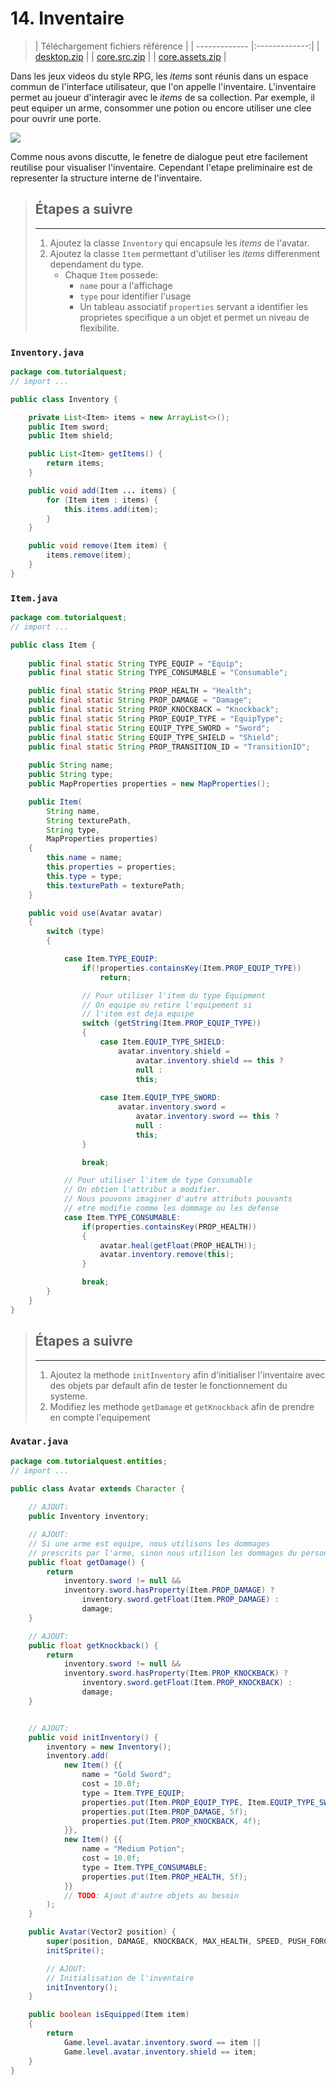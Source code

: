# 14. Inventaire
> | Téléchargement fichiers référence |
> | ------------- |:-------------:|
> | <a href="./resources/part-avatar-attack/desktop.zip" download>desktop.zip</a> |
> | <a href="./resources/part-avatar-attack/core.src.zip" download>core.src.zip</a> |
> | <a href="./resources/part-avatar-attack/core.assets.zip" download>core.assets.zip</a> |

Dans les jeux videos du style RPG, les *items* sont réunis dans un espace commun de l'interface utilisateur, que l'on appelle l'inventaire. L'inventaire permet au joueur d'interagir avec le *items* de sa collection. Par exemple, il peut equiper un arme, consommer une potion ou encore utiliser une clee pour ouvrir une porte.

![](./resources/dialog-inventory.gif)

Comme nous avons discutte, le fenetre de dialogue peut etre facilement reutilise pour visualiser l'inventaire. Cependant l'etape preliminaire est de representer la structure interne de l'inventaire.

> ## Étapes a suivre
> ---
> 1. Ajoutez la classe `Inventory` qui encapsule les *items* de l'avatar.
> 2. Ajoutez la classe `Item` permettant d'utiliser les *items* differenment dependament du type.
>     * Chaque `Item` possede:
>         * `name` pour a l'affichage
>         * `type` pour identifier l'usage
>         * Un tableau associatif `properties` servant a identifier les proprietes specifique a un objet et permet un niveau de flexibilite.

### `Inventory.java`
```java
package com.tutorialquest;
// import ...

public class Inventory {

    private List<Item> items = new ArrayList<>();
    public Item sword;
    public Item shield;

    public List<Item> getItems() {
        return items;
    }

    public void add(Item ... items) {
        for (Item item : items) {
            this.items.add(item);
        }
    }

    public void remove(Item item) {
        items.remove(item);
    }
}
```

### `Item.java`
```java
package com.tutorialquest;
// import ...

public class Item {
    
    public final static String TYPE_EQUIP = "Equip";    
    public final static String TYPE_CONSUMABLE = "Consumable";

    public final static String PROP_HEALTH = "Health";
    public final static String PROP_DAMAGE = "Damage";
    public final static String PROP_KNOCKBACK = "Knockback";    
    public final static String PROP_EQUIP_TYPE = "EquipType";
    public final static String EQUIP_TYPE_SWORD = "Sword";
    public final static String EQUIP_TYPE_SHIELD = "Shield";    
    public final static String PROP_TRANSITION_ID = "TransitionID";
    
    public String name;
    public String type;    
    public MapProperties properties = new MapProperties();

    public Item(
        String name,
        String texturePath,
        String type,        
        MapProperties properties)
    {
        this.name = name;
        this.properties = properties;        
        this.type = type;
        this.texturePath = texturePath;
    }

    public void use(Avatar avatar)
    {
        switch (type)
        {

            case Item.TYPE_EQUIP:
                if(!properties.containsKey(Item.PROP_EQUIP_TYPE))
                    return;

                // Pour utiliser l'item du type Equipment
                // On equipe ou retire l'equipement si
                // l'item est deja equipe
                switch (getString(Item.PROP_EQUIP_TYPE))
                {
                    case Item.EQUIP_TYPE_SHIELD:
                        avatar.inventory.shield =
                            avatar.inventory.shield == this ?
                            null :
                            this;
            
                    case Item.EQUIP_TYPE_SWORD:
                        avatar.inventory.sword =
                            avatar.inventory.sword == this ?
                            null :
                            this;
                }

                break;

            // Pour utiliser l'item de type Consumable
            // On obtien l'attribut a modifier.
            // Nous pouvons imaginer d'autre attributs pouvants 
            // etre modifie comme les dommage ou les defense
            case Item.TYPE_CONSUMABLE:
                if(properties.containsKey(PROP_HEALTH))
                {
                    avatar.heal(getFloat(PROP_HEALTH));
                    avatar.inventory.remove(this);
                }

                break;
        }
    }
}
```

> ## Étapes a suivre
> ---
> 1. Ajoutez la methode `initInventory` afin d'initialiser l'inventaire avec des objets par default afin de tester le fonctionnement du systeme.
> 2. Modifiez les methode `getDamage` et `getKnockback` afin de prendre en compte l'equipement

### `Avatar.java`
```java
package com.tutorialquest.entities;
// import ...

public class Avatar extends Character {
        
    // AJOUT:
    public Inventory inventory;

    // AJOUT:
    // Si une arme est equipe, nous utilisons les dommages 
    // prescrits par l'arme, sinon nous utilison les dommages du personnage.
    public float getDamage() {
        return
            inventory.sword != null &&
            inventory.sword.hasProperty(Item.PROP_DAMAGE) ?
                inventory.sword.getFloat(Item.PROP_DAMAGE) :
                damage;
    }

    // AJOUT:
    public float getKnockback() {
        return
            inventory.sword != null &&
            inventory.sword.hasProperty(Item.PROP_KNOCKBACK) ?
                inventory.sword.getFloat(Item.PROP_KNOCKBACK) :
                damage;
    }


    // AJOUT:
    public void initInventory() {
        inventory = new Inventory();
        inventory.add(
            new Item() {{
                name = "Gold Sword";
                cost = 10.0f;
                type = Item.TYPE_EQUIP;
                properties.put(Item.PROP_EQUIP_TYPE, Item.EQUIP_TYPE_SWORD);
                properties.put(Item.PROP_DAMAGE, 5f);
                properties.put(Item.PROP_KNOCKBACK, 4f);
            }},
            new Item() {{
                name = "Medium Potion";
                cost = 10.0f;
                type = Item.TYPE_CONSUMABLE;
                properties.put(Item.PROP_HEALTH, 5f);
            }}
            // TODO: Ajout d'autre objets au besoin
        );
    }    

    public Avatar(Vector2 position) {
        super(position, DAMAGE, KNOCKBACK, MAX_HEALTH, SPEED, PUSH_FORCE);
        initSprite();

        // AJOUT:
        // Initialisation de l'inventaire
        initInventory();
    }

    public boolean isEquipped(Item item)
    {
        return
            Game.level.avatar.inventory.sword == item ||
            Game.level.avatar.inventory.shield == item;
    }
}
```